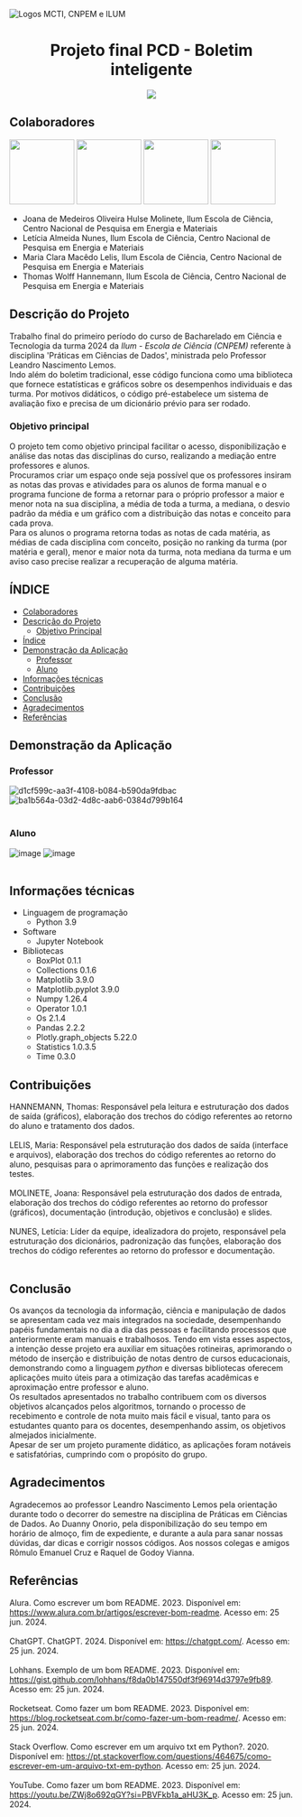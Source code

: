 ![Logos MCTI, CNPEM e ILUM](https://github.com/leticiaalmnunes/PCD---Boletim/assets/172425156/93c3eb13-410c-40c0-a412-7096187678a4)
<h1 align='center'> Projeto final PCD - Boletim inteligente </h1>

<p align="center">
<img loading="lazy" src="http://img.shields.io/static/v1?label=STATUS&message=EM%20DESENVOLVIMENTO&color=GREEN&style=for-the-badge"/>
</p>

## Colaboradores
[<img src="https://avatars.githubusercontent.com/u/172425100?v=4" width=115>](https://github.com/jojomolinetes)
[<img src="https://avatars.githubusercontent.com/u/172425156?v=4" width=115>](https://github.com/leticiaalmnunes)
[<img src="https://avatars.githubusercontent.com/u/172424981?v=4" width=115>](https://github.com/ClaraLelis)
[<img src="https://avatars.githubusercontent.com/u/172425104?v=4" width=115>](https://github.com/ThomasHannemann)

* Joana de Medeiros Oliveira Hulse Molinete, Ilum Escola de Ciência, Centro Nacional de Pesquisa em Energia e Materiais
* Letícia Almeida Nunes, Ilum Escola de Ciência, Centro Nacional de Pesquisa em Energia e Materiais
* Maria Clara Macêdo Lelis, Ilum Escola de Ciência, Centro Nacional de Pesquisa em Energia e Materiais
* Thomas Wolff Hannemann, Ilum Escola de Ciência, Centro Nacional de Pesquisa em Energia e Materiais

## Descrição do Projeto
Trabalho final do primeiro período do curso de Bacharelado em Ciência e Tecnologia da turma 2024 da _Ilum - Escola de Ciência (CNPEM)_ referente à disciplina 'Práticas em Ciências de Dados', ministrada pelo Professor Leandro Nascimento Lemos.<br>
Indo além do boletim tradicional, esse código funciona como uma biblioteca que fornece estatísticas e gráficos sobre os desempenhos individuais e das turma. Por motivos didáticos, o código pré-estabelece um sistema de avaliação fixo e precisa de um dicionário prévio para ser rodado.

### Objetivo principal
O projeto tem como objetivo principal facilitar o acesso, disponibilização e análise das notas das disciplinas do curso, realizando a mediação entre professores e alunos. 
<br>
Procuramos criar um espaço onde seja possível que os professores insiram as notas das provas e atividades para os alunos de forma manual e o programa funcione de forma a retornar para o próprio professor a maior e menor nota na sua disciplina, a média de toda a turma, a mediana, o desvio padrão da média e um gráfico com a distribuição das notas e conceito para cada prova.
<br>
Para os alunos o programa retorna todas as notas de cada matéria, as médias de cada disciplina com conceito, posição no ranking da turma (por matéria e geral), menor e maior nota da turma, nota mediana da turma e um aviso caso precise realizar a recuperação de alguma matéria.

## ÍNDICE
* [Colaboradores](#colaboradores)
* [Descrição do Projeto](#descrição-do-projeto)
  - [Objetivo Principal](#objetivo-principal)
* [Índice](#índice)
* [Demonstração da Aplicação](#demonstração-da-aplicação)
  - [Professor](#professor)
  - [Aluno](#aluno)
* [Informações técnicas](#informações-técnicas)
* [Contribuições](#contribuições)
* [Conclusão](#conclusão)
* [Agradecimentos](#agradecimentos)
* [Referências](#referências)

## Demonstração da Aplicação
### Professor
![d1cf599c-aa3f-4108-b084-b590da9fdbac](https://github.com/leticiaalmnunes/PCD---Boletim/assets/172425156/f53b048b-e5aa-4527-adcc-1798b752762e)
<br>
![ba1b564a-03d2-4d8c-aab6-0384d799b164](https://github.com/leticiaalmnunes/PCD---Boletim/assets/172425156/f94987c3-a6e2-471e-bf3e-8802894fea1f)
<br><br>

### Aluno
![image](https://github.com/leticiaalmnunes/PCD---Boletim/assets/172425156/3f3a3ef7-6644-4505-b551-aa21e71b8391)
![image](https://github.com/leticiaalmnunes/PCD---Boletim/assets/172425156/6a96a98c-24c5-4fcc-9566-ad2725cd5c1e)
<br><br>

## Informações técnicas
* Linguagem de programação
  - Python 3.9
* Software
  - Jupyter Notebook
* Bibliotecas
  - BoxPlot 0.1.1
  - Collections 0.1.6
  - Matplotlib 3.9.0
  - Matplotlib.pyplot 3.9.0
  - Numpy 1.26.4
  - Operator 1.0.1
  - Os 2.1.4
  - Pandas 2.2.2
  - Plotly.graph_objects 5.22.0
  - Statistics 1.0.3.5
  - Time 0.3.0

## Contribuições
HANNEMANN, Thomas: Responsável pela leitura e estruturação dos dados de saída (gráficos), elaboração dos trechos do código referentes ao retorno do aluno e tratamento dos dados.
<br><br>
LELIS, Maria: Responsável pela estruturação dos dados de saída (interface e arquivos), elaboração dos trechos do código referentes ao retorno do aluno, pesquisas para o aprimoramento das funções e realização dos testes. 
<br><br>
MOLINETE, Joana: Responsável pela estruturação dos dados de entrada, elaboração dos trechos do código referentes ao retorno do professor (gráficos), documentação (introdução, objetivos e conclusão) e slides.
<br><br>
NUNES, Letícia: Líder da equipe, idealizadora do projeto, responsável pela estruturação dos dicionários, padronização das funções, elaboração dos trechos do código referentes ao retorno do professor e documentação.
<br><br>

## Conclusão
Os avanços da tecnologia da informação, ciência e manipulação de dados se apresentam cada vez mais integrados na sociedade, desempenhando papéis fundamentais no dia a dia das pessoas e facilitando processos que anteriormente eram manuais e trabalhosos. Tendo em vista esses aspectos, a intenção desse projeto era auxiliar em situações rotineiras, aprimorando o método de inserção e distribuição de notas dentro de cursos educacionais, demonstrando como a linguagem _python_ e diversas bibliotecas oferecem aplicações muito úteis para a otimização das tarefas acadêmicas e aproximação entre professor e aluno. <br>
Os resultados apresentados no trabalho contribuem com os diversos objetivos alcançados pelos algoritmos, tornando o processo de recebimento e controle de nota muito mais fácil e visual, tanto para os estudantes quanto para os docentes, desempenhando assim, os objetivos almejados inicialmente.<br>
Apesar de ser um projeto puramente didático, as aplicações foram notáveis e satisfatórias, cumprindo com o propósito do grupo.<br>

## Agradecimentos
Agradecemos ao professor Leandro Nascimento Lemos pela orientação durante todo o decorrer do semestre na disciplina de Práticas em Ciências de Dados. Ao Duanny Onorio, pela disponibilização do seu tempo em horário de almoço, fim de expediente, e durante a aula para sanar nossas dúvidas, dar dicas e corrigir nossos códigos. Aos nossos colegas e amigos Rômulo Emanuel Cruz e Raquel de Godoy Vianna.

## Referências
Alura. Como escrever um bom README. 2023. Disponível em: https://www.alura.com.br/artigos/escrever-bom-readme. Acesso em: 25 jun. 2024.
<br><br>
ChatGPT. ChatGPT. 2024. Disponível em: <https://chatgpt.com/>. Acesso em: 25 jun. 2024.
<br><br>
Lohhans. Exemplo de um bom README. 2023. Disponível em: https://gist.github.com/lohhans/f8da0b147550df3f96914d3797e9fb89. Acesso em: 25 jun. 2024.
<br><br>
Rocketseat. Como fazer um bom README. 2023. Disponível em: https://blog.rocketseat.com.br/como-fazer-um-bom-readme/. Acesso em: 25 jun. 2024.
<br><br>
Stack Overflow. Como escrever em um arquivo txt em Python?. 2020. Disponível em: https://pt.stackoverflow.com/questions/464675/como-escrever-em-um-arquivo-txt-em-python. Acesso em: 25 jun. 2024.
<br><br>
YouTube. Como fazer um bom README. 2023. Disponível em: https://youtu.be/ZWj8o692qGY?si=PBVFkb1a_aHU3K_p. Acesso em: 25 jun. 2024. ​
<br><br>
